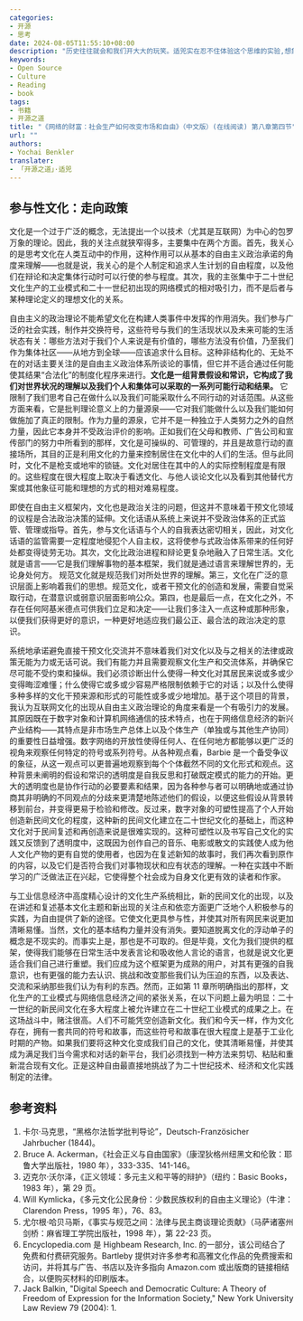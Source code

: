 ```yaml
---
categories:
- 开源
- 思考
date: 2024-08-05T11:55:10+08:00
description: "历史往往就会和我们开大大的玩笑。适兕实在忍不住体验这个思维的实验,想象虚拟的历史，于是尝试花几个月的时间翻译。Enjoy！Happy Reading～"
keywords:
- Open Source
- Culture
- Reading
- book
tags:
- 书籍
- 开源之道
title: "《网络的财富：社会生产如何改变市场和自由》（中文版）(在线阅读) 第八章第四节"
url: ""
authors:
- Yochai Benkler
translater:
- 「开源之道」·适兕
---
```


## 参与性文化：走向政策

文化是一个过于广泛的概念，无法提出一个以技术（尤其是互联网）为中心的包罗万象的理论。因此，我的关注点就狭窄得多，主要集中在两个方面。首先，我关心的是思考文化在人类互动中的作用，这种作用可以从基本的自由主义政治承诺的角度来理解——也就是说，我关心的是个人制定和追求人生计划的自由程度，以及他们在辩论和决定集体行动时可以行使的参与程度。其次，我的主张集中于二十世纪文化生产的工业模式和二十一世纪初出现的网络模式的相对吸引力，而不是后者与某种理论定义的理想文化的关系。

自由主义的政治理论不能希望文化在构建人类事件中发挥的作用消失。我们参与广泛的社会实践，制作并交换符号，这些符号与我们的生活现状以及未来可能的生活状态有关：哪些方法对于我们个人来说是有价值的，哪些方法没有价值，乃至我们作为集体社区——从地方到全球——应该追求什么目标。这种非结构化的、无处不在的对话主要关注的是自由主义政治体系所谈论的事情，但它并不适合通过任何能使其结果“合法化”的制度化程序来进行。**文化是一组背景假设和常识，它构成了我们对世界状况的理解以及我们个人和集体可以采取的一系列可能行动和结果。** 它限制了我们思考自己在做什么以及我们可能采取什么不同行动的对话范围。从这些方面来看，它是批判理论意义上的力量源泉——它对我们能做什么以及我们能如何做施加了真正的限制。作为力量的源泉，它并不是一种独立于人类努力之外的自然力量，因此它本身并不受政治评价的影响。正如我们在父母和教师、广告公司和宣传部门的努力中所看到的那样，文化是可操纵的、可管理的，并且是故意行动的直接场所，其目的正是利用文化的力量来控制居住在文化中的人们的生活。但与此同时，文化不是枪支或地牢的锁链。文化对居住在其中的人的实际控制程度是有限的。这些程度在很大程度上取决于看透文化、与他人谈论文化以及看到其他替代方案或其他象征可能和理想的方式的相对难易程度。

即使在自由主义框架内，文化也是政治关注的问题，但这并不意味着干预文化领域的议程是合法政治决策的延伸。文化话语从系统上来说并不受政治体系的正式监管、管理或指导。首先，参与文化话语与个人的自我表达密切相关，因此，对文化话语的监管需要一定程度地侵犯个人自主权，这将使参与式政治体系带来的任何好处都变得徒劳无功。其次，文化比政治进程和辩论更复杂地融入了日常生活。文化就是语言——它是我们理解事物的基本框架，我们就是通过语言来理解世界的，无论身处何方。
规范文化就是规范我们对所处世界的理解。第三，文化在广泛的意识层面上影响着我们的思想。规范文化，或者干预文化的创造和发展，需要自觉采取行动，在潜意识或弱意识层面影响公众。第四，也是最后一点，在文化之外，不存在任何阿基米德点可供我们立足和决定——让我们多注入一点这种或那种形象，以便我们获得更好的意识，一种更好地适应我们最公正、最合法的政治决定的意识。

系统地承诺避免直接干预文化交流并不意味着我们对文化以及与之相关的法律或政策无能为力或无话可说。我们有能力并且需要观察文化生产和交流体系，并确保它尽可能不受约束和操纵。我们必须诊断出什么使得一种文化对其居民来说或多或少变得晦涩难懂；什么使得它或多或少容易严格限制依赖于它的对话；以及什么使得多种多样的文化干预来源和形式的可能性或多或少地增加。基于这个项目的背景，我认为互联网文化的出现从自由主义政治理论的角度来看是一个有吸引力的发展。其原因既在于数字对象和计算机网络通信的技术特点，也在于网络信息经济的新兴产业结构——其特点是非市场生产总体上以及个体生产（单独或与其他生产协同）的重要性日益增强。数字网络的开放性使得任何人、在任何地方都能够以更广泛的视角来观察任何特定的符号或系列符号。从各种观点看，Barbie 是一个备受争议的象征，从这一观点可以更普遍地观察到每个个体截然不同的文化形式和观点。这种背景未阐明的假设和常识的透明度是自我反思和打破既定模式的能力的开始。更大的透明度也是协作行动的必要要素和结果，因为各种参与者可以明确地或通过协商其非明确的不同观点的分歧来更清楚地陈述他们的假设，以便这些假设从背景转移到前台，并变得更易于检验和修改。反过来，数字对象的可塑性提高了个人开始创造新民间文化的程度，这种新的民间文化建立在二十世纪文化的基础上，而这种文化对于民间复述和再创造来说是很难实现的。这种可塑性以及书写自己文化的实践又反馈到了透明度中，这既因为创作自己的音乐、电影或散文的实践使人成为他人文化产物的更有自觉的使用者，也因为在复述新知的故事时，我们再次看到原作的内容，以及它们是否符合我们对事物现状和应有状态的理解。一种在实践中不断学习的广泛做法正在兴起，它使得整个社会成为自身文化更有效的读者和作家。

与工业信息经济中高度精心设计的文化生产系统相比，新的民间文化的出现，以及在讲述和复述基本文化主题和新出现的关注点和依恋方面更广泛地个人积极参与的实践，为自由提供了新的途径。它使文化更具参与性，并使其对所有网民来说更加清晰易懂。当然，文化的基本结构力量并没有消失。要知道脱离文化的浮动单子的概念是不现实的。而事实上是，那也是不可取的。但是毕竟，文化为我们提供的框架，使得我们能够在日常生活中发表言论和吸收他人言论的语言，也就是说文化更适合我们自己进行重塑。我们应成为这个框架更为成熟的用户，对其有更强的自我意识，也有更强的能力去认识、挑战和改变那些我们认为压迫的东西，以及表达、交流和采纳那些我们认为有利的东西。然而，正如第 11 章所明确指出的那样，文化生产的工业模式与网络信息经济之间的紧张关系，在以下问题上最为明显：二十一世纪的新民间文化在多大程度上被允许建立在二十世纪工业模式的成果之上。在这场战斗中，赌注很高。人们不可能凭空创造新文化。我们和今天一样，作为文化存在，拥有一套共同的符号和故事，而这些符号和故事在很大程度上是基于工业化时期的产物。如果我们要将这种文化变成我们自己的文化，使其清晰易懂，并使其成为满足我们当今需求和对话的新平台，我们必须找到一种方法来剪切、粘贴和重新混合现有文化。正是这种自由最直接地挑战了为二十世纪技术、经济和文化实践制定的法律。

## 参考资料

1. 卡尔·马克思，“黑格尔法哲学批判导论”，Deutsch-Französicher Jahrbucher (1844)。
2. Bruce A. Ackerman，《社会正义与自由国家》（康涅狄格州纽黑文和伦敦：耶鲁大学出版社，1980 年），333-335、141-146。
3. 迈克尔·沃尔泽，《正义领域：多元主义和平等的辩护》（纽约：Basic Books，1983 年），第 29 页。
4. Will Kymlicka，《多元文化公民身份：少数民族权利的自由主义理论》（牛津：Clarendon Press，1995 年），76、83。
5. 尤尔根·哈贝马斯，《事实与规范之间：法律与民主商谈理论贡献》（马萨诸塞州剑桥：麻省理工学院出版社，1998 年），第 22-23 页。
6. Encyclopedia.com 是 Highbeam Research, Inc. 的一部分，该公司结合了免费和付费研究服务。Bartleby 提供对许多参考和高雅文化作品的免费搜索和访问，并将其与广告、书店以及许多指向 Amazon.com 或出版商的链接相结合，以便购买材料的印刷版本。
7. Jack Balkin, "Digital Speech and Democratic Culture: A Theory of Freedom of Expression for the Information Society," New York University Law Review 79 (2004): 1.